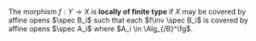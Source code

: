 The morphism $f : Y \to  X$ is **locally of finite type** if $X$ may be covered by affine opens $\spec B_i$ such that each $f\inv \spec B_i$ is covered by affine opens $\spec A_i$ where $A_i \in \Alg_{/B}^\fg$.
